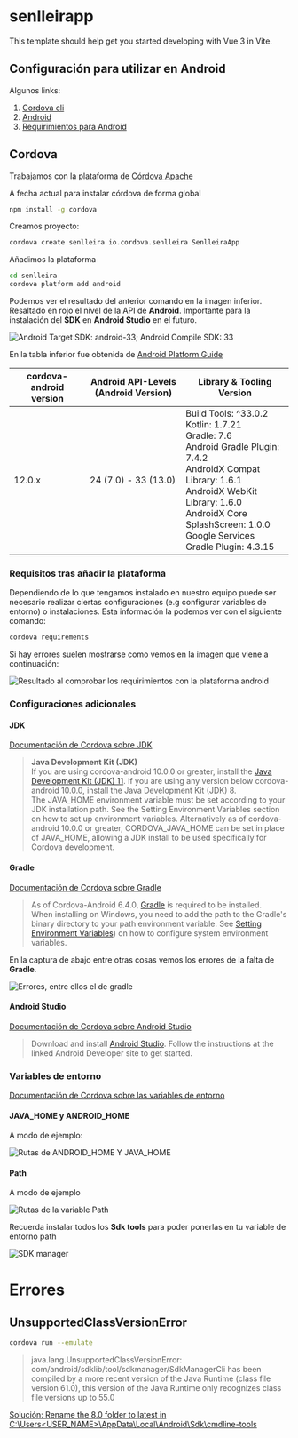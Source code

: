 # senlleirapp

This template should help get you started developing with Vue 3 in Vite.

## Configuración para utilizar en Android

Algunos links:

1. [Cordova cli](https://cordova.apache.org/docs/en/12.x/guide/cli/index.html)
2. [Android](https://cordova.apache.org/docs/en/12.x/guide/platforms/android/index.html)
3. [Requirimientos para Android](https://cordova.apache.org/docs/en/12.x/guide/platforms/android/index.html#requirements-and-support)

## Cordova

Trabajamos con la plataforma de [Córdova Apache](https://cordova.apache.org/)

A fecha actual para instalar córdova de forma global

```sh
npm install -g cordova
```

Creamos proyecto:

```sh
cordova create senlleira io.cordova.senlleira SenlleiraApp
```

Añadimos la plataforma

```sh
cd senlleira
cordova platform add android
```

Podemos ver el resultado del anterior comando en la imagen inferior. Resaltado en rojo el nivel de la API de **Android**. Importante para la instalación del **SDK** en **Android Studio** en el futuro.

<img src="./assets/cordova-platform-add.webp" with="600" alt="Android Target SDK: android-33;   Android Compile SDK: 33">

En la tabla inferior fue obtenida de [Android Platform Guide](https://cordova.apache.org/docs/en/12.x/guide/platforms/android/index.html)

| cordova-android version | Android API-Levels (Android Version) | Library & Tooling Version |
| ----------------------- | ------------------------------------ | ------------------------- |
| 12.0.x                  | 24 (7.0) - 33 (13.0)                 | Build Tools: ^33.0.2<br>Kotlin: 1.7.21<br>Gradle: 7.6<br>Android Gradle Plugin: 7.4.2<br>AndroidX Compat Library: 1.6.1<br>AndroidX WebKit Library: 1.6.0<br>AndroidX Core SplashScreen: 1.0.0<br>Google Services Gradle Plugin: 4.3.15      |

### Requisitos tras añadir la plataforma

Dependiendo de lo que tengamos instalado en nuestro equipo puede ser necesario realizar ciertas configuraciones (e.g configurar variables de entorno) o instalaciones. Esta información la podemos ver con el siguiente comando:

```sh
cordova requirements
```

Si hay errores suelen mostrarse como vemos en la imagen que viene a continuación:

<img src="./assets/cordova-ls-requirements-cmd.webp" with="600" alt="Resultado al comprobar los requirimientos con la plataforma android">

### Configuraciones adicionales

#### JDK

[Documentación de Cordova sobre JDK](https://cordova.apache.org/docs/en/12.x/guide/platforms/android/index.html#java-development-kit-jdk)

>**Java Development Kit (JDK)** <br>If you are using cordova-android 10.0.0 or greater, install the [Java Development Kit (JDK) 11](https://www.oracle.com/java/technologies/downloads/#java11).
>If you are using any version below cordova-android 10.0.0, install the Java Development Kit (JDK) 8.<br>The JAVA_HOME environment variable must be set according to your JDK installation path. See the Setting Environment Variables section on how to set up environment variables. Alternatively as of cordova-android 10.0.0 or greater, CORDOVA_JAVA_HOME can be set in place of JAVA_HOME, allowing a JDK install to be used specifically for Cordova development.

#### Gradle

[Documentación de Cordova sobre Gradle](https://cordova.apache.org/docs/en/12.x/guide/platforms/android/index.html#gradle)

>As of Cordova-Android 6.4.0, [Gradle](https://gradle.org/install/) is required to be installed.<br>When installing on Windows, you need to add the path to the Gradle's binary directory to your path environment variable. See [Setting Environment Variables](https://cordova.apache.org/docs/en/12.x/guide/platforms/android/index.html#setting-environment-variables)) on how to configure system environment variables.

En la captura de abajo entre otras cosas vemos los errores de la falta de **Gradle**.

<img src="./assets/gradle-not-installed.webp" with="600" alt="Errores, entre ellos el de gradle">

#### Android Studio

[Documentación de Cordova sobre Android Studio](https://cordova.apache.org/docs/en/12.x/guide/platforms/android/index.html#android-studio)

>Download and install [Android Studio](https://developer.android.com/studio?hl=es-419). Follow the instructions at the linked Android Developer site to get started.

### Variables de entorno

[Documentación de Cordova sobre las variables de entorno](https://cordova.apache.org/docs/en/12.x/guide/platforms/android/index.html#setting-environment-variables)

#### JAVA_HOME y ANDROID_HOME

A modo de ejemplo:

<img src="./assets/enviroment-variables.webp" with="600" alt="Rutas de ANDROID_HOME Y JAVA_HOME">

#### Path

A modo de ejemplo

<img src="./assets/path.webp" with="600" alt="Rutas de la variable Path">

Recuerda instalar todos los **Sdk tools** para poder ponerlas en tu variable de entorno path

<img src="./assets/sdk-manager.webp" with="600" alt="SDK manager">

# Errores

## UnsupportedClassVersionError

```sh
cordova run --emulate
```

>java.lang.UnsupportedClassVersionError: 
com/android/sdklib/tool/sdkmanager/SdkManagerCli has been compiled 
by a more recent version of the Java Runtime (class file version 61.0), 
this version of the Java Runtime only recognizes class file versions up to 55.0

[Solución: Rename the 8.0 folder to latest in C:\Users\<USER_NAME>\AppData\Local\Android\Sdk\cmdline-tools](https://stackoverflow.com/questions/76882205/error-linkageerror-occurred-while-loading-main-class-com-android-sdklib-tool-sd)